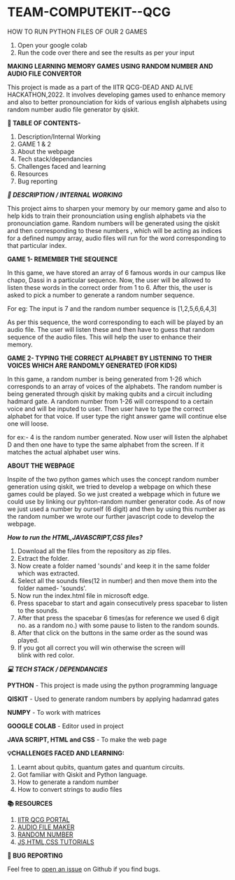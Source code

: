 # TEAM-COMPUTEKIT--QCG

HOW TO RUN PYTHON FILES OF OUR 2 GAMES

1. Open your google colab
2. Run the code over there and see the results as per your input


**MAKING LEARNING MEMORY GAMES USING RANDOM NUMBER AND AUDIO FILE CONVERTOR**

This project is made as a part of the IITR QCG-DEAD AND ALIVE HACKATHON,2022. It involves developing games used to enhance  memory and also to better pronounciation for kids of various english alphabets using random number audio file generator by qiskit.

**📌 TABLE OF CONTENTS-**

1. Description/Internal Working
2. GAME 1 & 2
3. About the webpage
4. Tech stack/dependancies
5. Challenges faced and learning
6. Resources
7. Bug reporting

***📓 DESCRIPTION / INTERNAL WORKING***

This project aims to sharpen your memory by our memory game and also to help kids to train their pronounciation using english alphabets via the pronounciation game.
Random numbers will be generated using the qiskit and then corresponding to these numbers , which will be acting as indices for a defined numpy array, audio files will run for the word corresponding to that particular index.

**GAME 1- REMEMBER THE SEQUENCE**

In this game, we have stored an array of 6 famous words in our campus like chapo, Dassi in a particular sequence. Now, the user will be allowed to listen these words in the correct order from 1 to 6. After this, the user is asked to pick a number to generate a random number sequence.

For eg: The input is 7 and the random number sequence is [1,2,5,6,6,4,3] 

As per this sequence, the word corresponding to each will be played by an audio file. The user will listen these and then have to guess that random sequence of the audio files. This will help the user to enhance their memory.

**GAME 2- TYPING THE  CORRECT ALPHABET BY LISTENING TO THEIR VOICES WHICH ARE RANDOMLY GENERATED (FOR KIDS)**

In this game, a random number is being generated from 1-26 which corresponds to an array of voices of the alphabets. The random number is being generated through qiskit by making qubits and a circuit including hadmard gate. A random number from 1-26 will correspond to a certain voice and will be inputed to user. Then user have to type the correct alphabet for that voice. If user type the right answer game will continue else one will loose.

for ex:- 4 is the random number generated. Now user will listen the alphabet D and then one have to type the same alphabet from the screen. If it matches the actual alphabet user wins.

**ABOUT THE WEBPAGE**


Inspite of the two python games which uses the concept random number generation using qiskit, we tried to develop a webpage on which these games could be played. So we just created a webpage which in future we could use by linking our pyhton-random number generator code. As of now we just used a number by ourself (6 digit) and then by using this number as the random number we wrote our further javascript code to develop the webpage.

***How to run the HTML,JAVASCRIPT,CSS files?***

1. Download all the files from the repository as zip files.
2. Extract the folder. 
3. Now create a folder named 'sounds' and keep it in the same folder which was extracted. 
4. Select all the sounds files(12 in number) and then move them into the folder named- 'sounds'. 
5. Now run the index.html file in microsoft edge. 
6. Press spacebar to start and again consecutively press spacebar to listen to the sounds. 
7. After that press the spacebar 6 times(as for reference we used 6 digit no. as a random no.) with some pause to listen to the random sounds. 
8. After that click on the buttons in the same order as the sound was played. 
9. If you got all correct you will win otherwise the screen will blink with red color.

***💻 TECH STACK / DEPENDANCIES***

**PYTHON** - This project is made using the python programming language

**QISKIT** - Used to generate random numbers by applying hadamrad gates

**NUMPY** - To work with matrices

**GOOGLE COLAB** - Editor used in project

**JAVA SCRIPT, HTML and CSS** - To make the web page

**💡CHALLENGES FACED AND LEARNING:**

1. Learnt about qubits, quantum gates and quantum circuits.
2. Got familiar with Qiskit and Python language.
3. How to generate a random number
4. How to convert strings to audio files

**📚 RESOURCES**

1. [IITR QCG PORTAL](https://medium.com/@qcgiitr)
2. [AUDIO FILE MAKER](https://www.youtube.com/watch?v=lDAJxvnbUQ0)
3. [RANDOM NUMBER](https://www.youtube.com/watch?v=ryBziM92MgE)
4. [JS,HTML,CSS TUTORIALS](https://www.youtube.com/watch?v=6mbwJ2xhgzM&list=PLu0W_9lII9agiCUZYRsvtGTXdxkzPyItg)

**🐛 BUG REPORTING**

Feel free to [open an issue](https://github.com/aryan1209/TEAM-COMPUTEKIT--QCG/issues) on Github if you find bugs.






